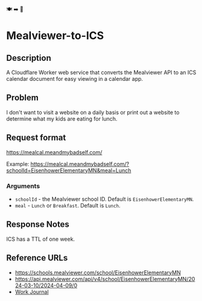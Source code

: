 🍽️ ➡️ 📅

# Mealviewer-to-ICS

## Description
A Cloudflare Worker web service that converts the Mealviewer API to an ICS calendar document for easy viewing in a calendar app.

## Problem
I don't want to visit a website on a daily basis or print out a website to determine what my kids are eating for lunch.

## Request format
https://mealcal.meandmybadself.com/

Example:
https://mealcal.meandmybadself.com/?schoolId=EisenhowerElementaryMN&meal=Lunch

### Arguments
* `schoolId` - the Mealviewer school ID.  Default is `EisenhowerElementaryMN`.
* `meal` - `Lunch` or `Breakfast`. Default is `Lunch`.

## Response Notes
ICS has a TTL of one week.

## Reference URLs
* https://schools.mealviewer.com/school/EisenhowerElementaryMN
* https://api.mealviewer.com/api/v4/school/EisenhowerElementaryMN/2024-03-10/2024-04-09/0
* [Work Journal](https://docs.google.com/document/d/1WbL6oGrfDUGhfj9yyIPLWi-ifBvxLtrbx18uoN-5q-8/edit)